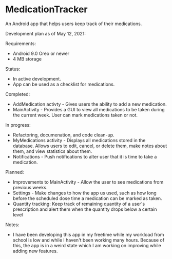 # MedicationTracker
An Android app that helps users keep track of their medications.

Development plan as of May 12, 2021:

Requirements:

  + Android 9.0 Oreo or newer
  + 4 MB storage

Status:
  
  + In active development.
  + App can be used as a checklist for medications.

Completed:

  + AddMedication activty - Gives users the ability to add a new medication.
  + MainActivity - Provides a GUI to view all medications to be taken during the current week. User can mark medications taken or not.

In progress:

  + Refactoring, documenation, and code clean-up.
  + MyMedications activity - Displays all medications stored in the database. Allows users to edit, cancel, or delete them, make notes about them, and view statistics about them.
  + Notifications - Push notifications to alter user that it is time to take a medication.

Planned:

  + Improvements to MainActivity - Allow the user to see medications from previous weeks.
  + Settings - Make changes to how the app us used, such as how long before the scheduled dose time a medication can be marked as taken.
  + Quantity tracking: Keep track of remaining quantity of a user's prescription and alert them when the quantity drops below a certain level

Notes:

  + I have been developing this app in my freetime while my workload from school is low and while I haven't been working many hours. Because of this, the app is in a weird state which I am working on improving while adding new features.
